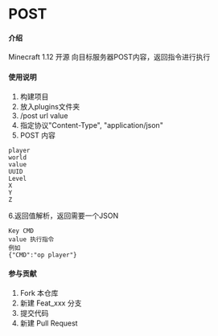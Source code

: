 # POST 

#### 介绍
Minecraft 1.12 开源 向目标服务器POST内容，返回指令进行执行


#### 使用说明

1.  构建项目
2.  放入plugins文件夹
3.  /post url value
4. 指定协议"Content-Type", "application/json"
5. POST 内容 
```
player
world
value
UUID
Level
X
Y
Z
```
6.返回值解析，返回需要一个JSON
```
Key CMD
value 执行指令 
例如
{"CMD":"op player"}
```
#### 参与贡献

1.  Fork 本仓库
2.  新建 Feat_xxx 分支
3.  提交代码
4.  新建 Pull Request


